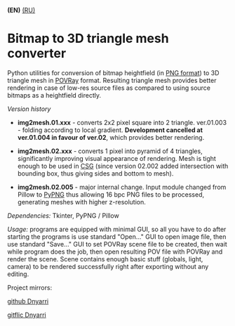 **(EN)** [(RU)](README.RU.md)

# Bitmap to 3D triangle mesh converter

Python utilities for conversion of bitmap heightfield (in [PNG format](http://www.libpng.org/pub/png/)) to 3D triangle mesh in [POVRay](https://www.povray.org/) format. Resulting triangle mesh provides better rendering in case of low-res source files as compared to using source bitmaps as a heightfield directly.

*Version history*

- **img2mesh.01.xxx** - converts 2x2 pixel square into 2 triangle. ver.01.003 - folding according to local gradient. **Development cancelled at ver.01.004 in favour of ver.02**, which provides better rendering.

- **img2mesh.02.xxx** - converts 1 pixel into pyramid of 4 triangles, significantly improving visual appearance of rendering. Mesh is tight enough to be used in [CSG](https://www.povray.org/documentation/3.7.0/r3_4.html#r3_4_5_4) (since version 02.002 added intersection with bounding box, thus giving sides and bottom to mesh).

- **img2mesh.02.005** - major internal change. Input module changed from Pillow to [PyPNG](https://gitlab.com/drj11/pypng) thus allowing 16 bpc PNG files to be processed, generating meshes with higher z-resolution.

*Dependencies:* Tkinter, PyPNG / Pillow

*Usage:* programs are equipped with minimal GUI, so all you have to do after starting the programs is use standard "Open..." GUI to open image file, then use standard "Save..." GUI to set POVRay scene file to be created, then wait while program does the job, then open resulting POV file with POVRay and render the scene. Scene contains enough basic stuff (globals, light, camera) to be rendered successfully right after exporting without any editing.

Project mirrors:

[github Dnyarri](https://github.com/Dnyarri/img2mesh)

[gitflic Dnyarri](https://gitflic.ru/project/dnyarri/img2mesh)
